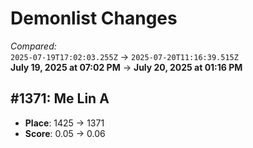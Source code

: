 # Demonlist Changes

_Compared:_<br />
`2025-07-19T17:02:03.255Z` → `2025-07-20T11:16:39.515Z`<br />
**July 19, 2025 at 07:02 PM** → **July 20, 2025 at 01:16 PM**

## #1371: Me Lin A

- **Place**: 1425 → 1371
- **Score**: 0.05 → 0.06

